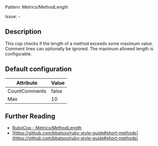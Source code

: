 Pattern: Metrics/MethodLength

Issue: -

## Description

This cop checks if the length of a method exceeds some maximum value.
Comment lines can optionally be ignored.
The maximum allowed length is configurable.

## Default configuration

Attribute | Value
--- | ---
CountComments | false
Max | 10

## Further Reading

* [RuboCop - Metrics/MethodLength](https://rubocop.readthedocs.io/en/latest/cops_metrics/#metricsmethodlength)
* [https://github.com/bbatsov/ruby-style-guide#short-methods](https://github.com/bbatsov/ruby-style-guide#short-methods)
